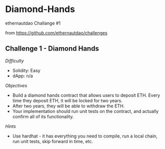 # Diamond-Hands

ethernautdao Challange #1

from https://github.com/ethernautdao/challenges

## Challenge 1 - Diamond Hands

*Difficulty*
* Solidity: Easy
* dApp: n/a

*Objectives*
* Build a diamond hands contract that allows users to deposit ETH. Every time they deposit ETH, it will be locked for two years.
* After two years, they will be able to withdraw the ETH.
* Your implementation should run unit tests on the contract, and actually confirm all of its functionality.

*Hints*
* Use hardhat - it has everything you need to compile, run a local chain, run unit tests, skip forward in time, etc.
